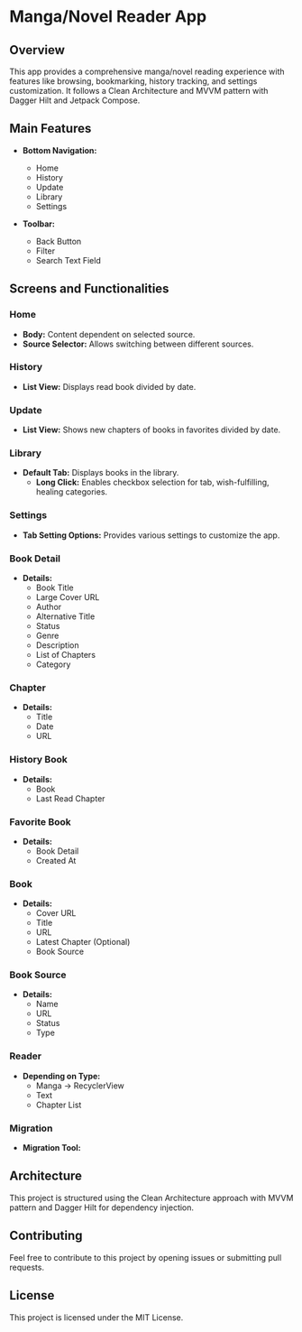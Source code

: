 # Manga/Novel Reader App

## Overview

This app provides a comprehensive manga/novel reading experience with features like browsing, bookmarking, history tracking, and settings customization. It follows a Clean Architecture and MVVM pattern with Dagger Hilt and Jetpack Compose.

## Main Features

- **Bottom Navigation:** 
  - Home
  - History
  - Update
  - Library
  - Settings

- **Toolbar:**
  - Back Button
  - Filter
  - Search Text Field

## Screens and Functionalities

### Home
- **Body:** Content dependent on selected source.
- **Source Selector:** Allows switching between different sources.

### History
- **List View:** Displays read book divided by date.

### Update
- **List View:** Shows new chapters of books in favorites divided by date.

### Library
- **Default Tab:** Displays books in the library.
  - **Long Click:** Enables checkbox selection for tab, wish-fulfilling, healing categories.

### Settings
- **Tab Setting Options:** Provides various settings to customize the app.

### Book Detail
- **Details:**
  - Book Title
  - Large Cover URL
  - Author
  - Alternative Title
  - Status
  - Genre
  - Description
  - List of Chapters
  - Category

### Chapter
- **Details:**
  - Title
  - Date
  - URL

### History Book
- **Details:**
  - Book
  - Last Read Chapter

### Favorite Book
- **Details:**
  - Book Detail
  - Created At

### Book
- **Details:**
  - Cover URL
  - Title
  - URL
  - Latest Chapter (Optional)
  - Book Source

### Book Source
- **Details:**
  - Name
  - URL
  - Status
  - Type

### Reader
- **Depending on Type:**
  - Manga -> RecyclerView
  - Text
  - Chapter List

### Migration
- **Migration Tool:** 

## Architecture
This project is structured using the Clean Architecture approach with MVVM pattern and Dagger Hilt for dependency injection.

## Contributing
Feel free to contribute to this project by opening issues or submitting pull requests.

## License
This project is licensed under the MIT License.
